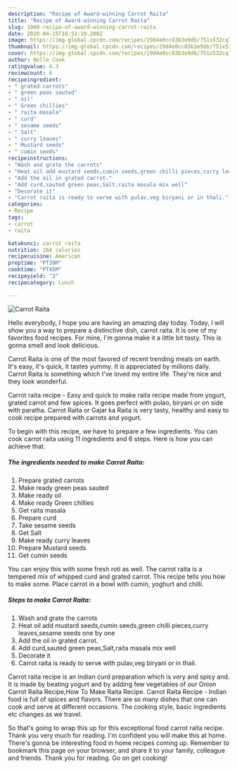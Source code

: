```yaml
---
description: "Recipe of Award-winning Carrot Raita"
title: "Recipe of Award-winning Carrot Raita"
slug: 1040-recipe-of-award-winning-carrot-raita
date: 2020-04-15T16:53:19.288Z
image: https://img-global.cpcdn.com/recipes/29d4e0cc83b3e9db/751x532cq70/carrot-raita-recipe-main-photo.jpg
thumbnail: https://img-global.cpcdn.com/recipes/29d4e0cc83b3e9db/751x532cq70/carrot-raita-recipe-main-photo.jpg
cover: https://img-global.cpcdn.com/recipes/29d4e0cc83b3e9db/751x532cq70/carrot-raita-recipe-main-photo.jpg
author: Nelle Cook
ratingvalue: 4.3
reviewcount: 6
recipeingredient:
- " grated carrots"
- " green peas sauted"
- " oil"
- " Green chillies"
- " raita masala"
- " curd"
- " sesame seeds"
- " Salt"
- " curry leaves"
- " Mustard seeds"
- " cumin seeds"
recipeinstructions:
- "Wash and grate the carrots"
- "Heat oil add mustard seeds,cumin seeds,green chilli pieces,curry leaves,sesame seeds one by one"
- "Add the oil in grated carrot."
- "Add curd,sauted green peas,Salt,raita masala mix well"
- "Decorate it"
- "Carrot raita is ready to serve with pulav,veg biryani or in thali."
categories:
- Recipe
tags:
- carrot
- raita

katakunci: carrot raita 
nutrition: 264 calories
recipecuisine: American
preptime: "PT39M"
cooktime: "PT45M"
recipeyield: "3"
recipecategory: Lunch

---
```



![Carrot Raita](https://img-global.cpcdn.com/recipes/29d4e0cc83b3e9db/751x532cq70/carrot-raita-recipe-main-photo.jpg)

Hello everybody, I hope you are having an amazing day today. Today, I will show you a way to prepare a distinctive dish, carrot raita. It is one of my favorites food recipes. For mine, I'm gonna make it a little bit tasty. This is gonna smell and look delicious.

Carrot Raita is one of the most favored of recent trending meals on earth. It's easy, it's quick, it tastes yummy. It is appreciated by millions daily. Carrot Raita is something which I've loved my entire life. They're nice and they look wonderful.

Carrot raita recipe - Easy and quick to make raita recipe made from yogurt, grated carrot and few spices. It goes perfect with pulao, biryani or on side with paratha. Carrot Raita or Gajar ka Raita is very tasty, healthy and easy to cook recipe prepared with carrots and yogurt.


To begin with this recipe, we have to prepare a few ingredients. You can cook carrot raita using 11 ingredients and 6 steps. Here is how you can achieve that.

<!--inarticleads1-->

##### The ingredients needed to make Carrot Raita:

1. Prepare  grated carrots
1. Make ready  green peas sauted
1. Make ready  oil
1. Make ready  Green chillies
1. Get  raita masala
1. Prepare  curd
1. Take  sesame seeds
1. Get  Salt
1. Make ready  curry leaves
1. Prepare  Mustard seeds
1. Get  cumin seeds


You can enjoy this with some fresh roti as well. The carrot raita is a tempered mix of whipped curd and grated carrot. This recipe tells you how to make some. Place carrot in a bowl with cumin, yoghurt and chilli. 

<!--inarticleads2-->

##### Steps to make Carrot Raita:

1. Wash and grate the carrots
1. Heat oil add mustard seeds,cumin seeds,green chilli pieces,curry leaves,sesame seeds one by one
1. Add the oil in grated carrot.
1. Add curd,sauted green peas,Salt,raita masala mix well
1. Decorate it
1. Carrot raita is ready to serve with pulav,veg biryani or in thali.


Carrot raita recipe is an Indian curd preparation which is very and spicy and. It is made by beating yogurt and by adding few vegetables of our Onion Carrot Raita Recipe,How To Make Raita Recipe. Carrot Raita Recipe - Indian food is full of spices and flavors. There are so many dishes that one can cook and serve at different occasions. The cooking style, basic ingredients etc changes as we travel. 

So that's going to wrap this up for this exceptional food carrot raita recipe. Thank you very much for reading. I'm confident you will make this at home. There's gonna be interesting food in home recipes coming up. Remember to bookmark this page on your browser, and share it to your family, colleague and friends. Thank you for reading. Go on get cooking!
